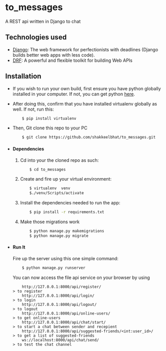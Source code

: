 # to_messages
A REST api written in Django to chat

## Technologies used
* [Django](https://www.djangoproject.com/): The web framework for perfectionists with deadlines (Django builds better web apps with less code).
* [DRF](www.django-rest-framework.org/): A powerful and flexible toolkit for building Web APIs


## Installation
* If you wish to run your own build, first ensure you have python globally installed in your computer. If not, you can get python [here](https://www.python.org").
* After doing this, confirm that you have installed virtualenv globally as well. If not, run this:
    ```bash
        $ pip install virtualenv
    ```
* Then, Git clone this repo to your PC
    ```bash
        $ git clone https://github.com/shakkeelbhat/to_messages.git
    ```

* #### Dependencies
    1. Cd into your the cloned repo as such:
        ```bash
            $ cd to_messages
        ```
    2. Create and fire up your virtual environment:
        ```bash
            $ virtualenv  venv 
            $./venv/Scripts/activate
        ```
    3. Install the dependencies needed to run the app:
        ```bash
            $ pip install -r requirements.txt
        ```
    4. Make those migrations work
        ```bash
            $ python manage.py makemigrations
            $ python manage.py migrate
        ```

* #### Run It
    Fire up the server using this one simple command:
    ```bash
        $ python manage.py runserver
    ```
    You can now access the file api service on your browser by using
    ```
        http://127.0.0.1:8000/api/register/                            > to register
        http://127.0.0.1:8000/api/login/                               > to login
        http://127.0.0.1:8000/api/logout/                              > to logout
        http://127.0.0.1:8000/api/online-users/                        > to get online-users
        http://127.0.0.1:8000/api/chat/start/                          > to start a chat between sender and recepient
        http://127.0.0.1:8000/api/suggested-friends/<int:user_id>/     > to get a list of suggested-friends
        ws://localhost:8000/api/chat/send/                             > to test the chat channel 
    ```
